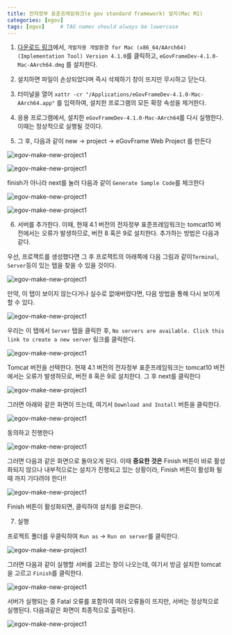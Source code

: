 ```yaml
---
title: 전자정부 표준프레임워크(e gov standard framework) 설치(Mac M1)
categories: [egov]
tags: [egov]     # TAG names should always be lowercase
---
```


1. [다운로드 링크](#https://www.egovframe.go.kr/home/sub.do?menuNo=94)에서, `개발자용 개발환경 for Mac (x86_64/AArch64) (Implementation Tool) Version 4.1.0`를 클릭하고, `eGovFrameDev-4.1.0-Mac-AArch64.dmg` 를 설치한다.

2. 설치하면 파일이 손상되었다며 즉시 삭제하기 창이 뜨지만 무시하고 닫는다.

3. 터미널을 열어 `xattr -cr "/Applications/eGovFrameDev-4.1.0-Mac-AArch64.app"` 를 입력하여, 설치한 프로그램의 모든 확장 속성을 제거한다.

4. 응용 프로그램에서, 설치한 `eGovFrameDev-4.1.0-Mac-AArch64`를 다시 실행한다. 이때는 정상적으로 실행될 것이다.

5. 그 후, 다음과 같이 new -> project -> eGovFrame Web Project 를 만든다

![egov-make-new-project1](https://hyunwoo1123.github.io/assets/img/egov/egov-make-new-project1.png)

![egov-make-new-project1](https://hyunwoo1123.github.io/assets/img/egov/egov-make-new-project2.png)

finish가 아니라 next를 눌러 다음과 같이 `Generate Sample Code`를 체크한다

![egov-make-new-project1](https://hyunwoo1123.github.io/assets/img/egov/egov-make-new-project2-1.png)

![egov-make-new-project1](https://hyunwoo1123.github.io/assets/img/egov/egov-make-new-project2-2.png)

6. 서버를 추가한다. 이때, 현재 4.1 버전의 전자정부 표준프레임워크는 tomcat10 버전에서는 오류가 발생하므로, 버전 8 혹은 9로 설치한다. 추가하는 방법은 다음과 같다.

우선, 프로잭트를 생성했다면 그 후 프로잭트의 아래쪽에 다음 그림과 같이`Terminal`, `Server`등이 있는 탭을 찾을 수 있을 것이다.

![egov-make-new-project1](https://hyunwoo1123.github.io/assets/img/egov/egov-make-new-project3-0.png)

만약, 이 탭이 보이지 않는다거나 실수로 없애버렸다면, 다음 방법을 통해 다시 보이게 할 수 있다.

![egov-make-new-project1](https://hyunwoo1123.github.io/assets/img/egov/egov-make-new-project3-01.png)

우리는 이 탭에서 `Server` 탭을 클릭한 후, `No servers are available. Click this link to create a new server` 링크를 클릭한다.

![egov-make-new-project1](https://hyunwoo1123.github.io/assets/img/egov/egov-make-new-project3.png)

Tomcat 버전을 선택한다. 현재 4.1 버전의 전자정부 표준프레임워크는 tomcat10 버전에서는 오류가 발생하므로, 버전 8 혹은 9로 설치한다. 그 후 next를 클릭한다

![egov-make-new-project1](https://hyunwoo1123.github.io/assets/img/egov/egov-make-new-project4.png)

그러면 아래와 같은 화면이 뜨는데, 여기서 `Download and Install` 버튼을 클릭한다.

![egov-make-new-project1](https://hyunwoo1123.github.io/assets/img/egov/egov-make-new-project4-1.png)

동의하고 진행한다

![egov-make-new-project1](https://hyunwoo1123.github.io/assets/img/egov/egov-make-new-project4-2.png)

그러면 다음과 같은 화면으로 돌아오게 된다. 이때 **중요한 것은** Finish 버튼이 바로 활성화되지 않으나 내부적으로는 설치가 진행되고 있는 상황이라, Finish 버튼이 활성화 될 때 까지 기다려야 한다!!

![egov-make-new-project1](https://hyunwoo1123.github.io/assets/img/egov/egov-make-new-project4-3.png)

Finish 버튼이 활성화되면, 클릭하여 설치를 완료한다.

7. 실행

프로젝트 폴더를 우클릭하여 `Run as` -> `Run on server`를 클릭한다.

![egov-make-new-project1](https://hyunwoo1123.github.io/assets/img/egov/egov-make-new-project5.png)

그러면 다음과 같이 실행할 서버를 고르는 창이 나오는데, 여기서 방금 설치한 tomcat을 고르고 `Finish`를 클릭한다.

![egov-make-new-project1](https://hyunwoo1123.github.io/assets/img/egov/egov-make-new-project6.png)

서버가 실행되는 중 Fatal 오류를 포함하여 여러 오류들이 뜨지만, 서버는 정상적으로 실행된다. 다음과같은 화면이 최종적으로 출력된다.

![egov-make-new-project1](https://hyunwoo1123.github.io/assets/img/egov/egov-make-new-project7.png)


